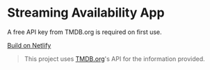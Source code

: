 # Streaming Availability App

A free API key from TMDB.org is required on first use.

<a href="https://streaming-availability.netlify.app/">Build on Netlify</a>

> This project uses <a href="https://developers.themoviedb.org/3/">TMDB.org</a>'s API for the information provided.
